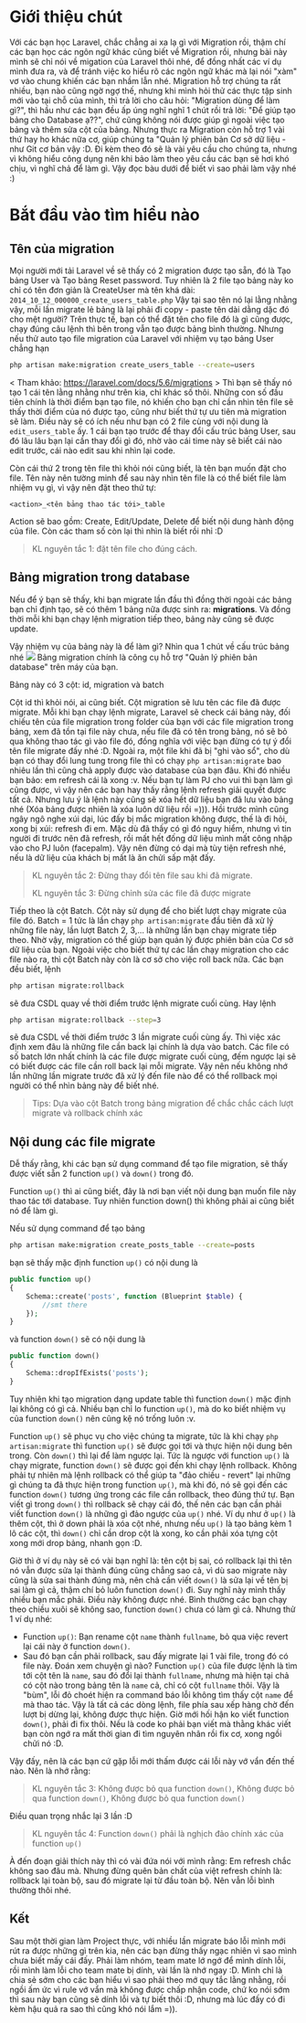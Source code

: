 # Giới thiệu chút
Với các bạn học Laravel, chắc chẳng ai xa lạ gì với Migration rồi, thậm chí các bạn học các ngôn ngữ khác cũng biết về Migration rồi, nhưng bài này mình sẽ chỉ nói về migation của Laravel thôi nhé, để đồng nhất các ví dụ mình đưa ra, và để tránh việc ko hiểu rõ các ngôn ngữ khác mà lại nói "xàm" vơ vào chung khiến các bạn nhầm lẫn nhé. Migration hỗ trợ chúng ta rất nhiều, bạn nào cũng ngờ ngợ thế, nhưng khi mình hỏi thử các thực tập sinh mới vào tại chỗ của mình, thì trả lời cho câu hỏi: "Migration dùng để làm gì?", thì hầu như các bạn đều ấp úng nghĩ nghĩ 1 chút rồi trả lời: "Để giúp tạo bảng cho Database ạ??", chứ cũng không nói được giúp gì ngoài việc tạo bảng và thêm sửa cột của bảng. Nhưng thực ra Migration còn hỗ trợ 1 vài thứ hay ho khác nữa cơ, giúp chúng ta "Quản lý phiên bản Cơ sở dữ liệu - như Git cơ bản vậy :D. Đi kèm theo đó sẽ là vài yêu cầu cho chúng ta, nhưng vì không hiểu công dụng nên khi bảo làm theo yêu cầu các bạn sẽ hơi khó chịu, vì nghĩ chả để làm gì. Vậy đọc bàu dưới để biết vì sao phải làm vậy nhé :) 
# Bắt đầu vào tìm hiểu nào
## Tên của migration
Mọi người mới tải Laravel về sẽ thấy có 2 migration được tạo sẵn, đó là Tạo bảng User và Tạo bảng Reset password. Tuy nhiên là 2 file tạo bảng này ko chỉ có tên đơn giản là CreateUser mà tên khá dài: `2014_10_12_000000_create_users_table.php` Vậy tại sao tên nó lại lằng nhằng vậy, mỗi lần migrate lẻ bảng là lại phải đi copy - paste tên dài dằng dặc đó cho mệt người? Trên thực tế, bạn có thể đặt tên cho file đó là gì cũng được, chạy đúng câu lệnh thì bên trong vẫn tạo được bảng bình thường. Nhưng nếu thử auto tạo file migration của Laravel với nhiệm vụ tạo bảng User chẳng hạn
```bash
php artisan make:migration create_users_table --create=users
```
< Tham khảo: https://laravel.com/docs/5.6/migrations >
Thì bạn sẽ thấy nó tạo 1 cái tên lằng nhằng như trên kia, chỉ khác số thôi. Những con số đầu tiên chính là thời điểm bạn tạo file, nó khiến cho bạn chỉ cần nhìn tên file sẽ thấy thời điểm của nó được tạo, cũng như biết thứ tự ưu tiên mà migration sẽ làm. Điều này sẽ có ích nếu như bạn có 2 file cùng với nội dung là `edit_users_table` ấy. 1 cái bạn tạo trước để thay đổi cấu trúc bảng User, sau đó lâu lâu bạn lại cần thay đổi gì đó, nhờ vào cái time này sẽ biết cái nào edit trước, cái nào edit sau khi nhìn lại code.

Còn cái thứ 2 trong tên file thì khỏi nói cũng biết, là tên bạn muốn đặt cho file. Tên này nên tường minh để sau này nhìn tên file là có thể biết file làm nhiệm vụ gì, vì vậy nên đặt theo thứ tự: 
```
<action>_<tên bảng thao tác tới>_table
```
Action sẽ bao gồm: Create, Edit/Update, Delete để biết nội dung hành động của file.
Còn các tham số còn lại thì nhìn là biết rồi nhỉ :D
> KL nguyên tắc 1: đặt tên file cho đúng cách.
## Bảng migration trong database
Nếu để ý bạn sẽ thấy, khi bạn migrate lần đầu thì đồng thời ngoài các bảng bạn chỉ định tạo, sẽ có thêm 1 bảng nữa được sinh ra: **migrations**. Và đồng thời mỗi khi bạn chạy lệnh migration tiếp theo, bảng này cũng sẽ được update.

Vậy nhiệm vụ của bảng này là để làm gì? Nhìn qua 1 chút về cấu trúc bảng nhé
![](https://images.viblo.asia/f9c05e10-75f4-4c40-a6ae-da696f9046d4.jpg)
Bảng migration chính là công cụ hỗ trợ "Quản lý phiên bản database" trên máy của bạn.

Bảng này có 3 cột: id, migration và batch

Cột id thì khỏi nói, ai cũng biết. Cột migration sẽ lưu tên các file đã được migrate. Mỗi khi bạn chạy lệnh migrate, Laravel sẽ check cái bảng này, đối chiếu tên của file migration trong folder của bạn với các file migration trong bảng, xem đã tồn tại file này chưa, nếu file đã có tên trong bảng, nó sẽ bỏ qua không thao tác gì vào file đó, đồng nghĩa với việc bạn đừng có tự ý đổi tên file migrate đấy nhé :D. Ngoài ra, một file khi đã bị "ghi vào sổ", cho dù bạn có thay đổi lung tung trong file thì có chạy `php artisan:migrate` bao nhiêu lần thì cũng chả apply được vào database của bạn đâu. Khi đó nhiều bạn bảo: em refresh cái là xong :v. Nếu bạn tự làm PJ cho vui thì bạn làm gì cũng được, vì vậy nên các bạn hay thấy rằng lệnh refresh giải quyết được tất cả. Nhưng lưu ý là lệnh này cũng sẽ xóa hết dữ liệu bạn đã lưu vào bảng nhé (Xóa bảng được nhiên là xóa luôn dữ liệu rồi =))). Hồi trước mình cũng ngây ngô nghe xúi dại, lúc đấy bị mắc migration không được, thế là đi hỏi, xong bị xúi: refresh đi em. Mặc dù đã thấy có gì đó nguy hiểm, nhưng vì tin người đi trước nên đã refresh, rồi mất hết đống dữ liệu mình mất công nhập vào cho PJ luôn (facepalm). Vậy nên đừng có dại mà tùy tiện refresh nhé, nếu là dữ liệu của khách bị mất là ăn chửi sấp mặt đấy.

> KL nguyên tắc 2: Đừng thay đổi tên file sau khi đã migrate.
> 
> KL nguyên tắc 3: Đừng chỉnh sửa các file đã được migrate

Tiếp theo là cột Batch. Cột này sử dụng để cho biết lượt chạy migrate của file đó. Batch = 1 tức là lần chạy `php artisan:migrate` đầu tiên đã xử lý những file này, lần lượt Batch 2, 3,... là những lần bạn chạy migrate tiếp theo. Nhờ vậy, migration có thể giúp bạn quản lý được phiên bản của Cơ sở dữ liệu của bạn. Ngoài việc cho biết thứ tự các lần chạy migration cho các file nào ra, thì cột Batch này còn là cơ sở cho việc roll back nữa. Các bạn đều biết, lệnh 
```bash
php artisan migrate:rollback
```
sẽ đưa CSDL quay về thời điểm trước lệnh migrate cuối cùng. Hay lệnh
```bash
php artisan migrate:rollback --step=3
```
sẽ đưa CSDL về thời điểm trước 3 lần migrate cuối cùng ấy. Thì việc xác định xem đâu là những file cần back lại chính là dựa vào batch. Các file có số batch lớn nhất chính là các file được migrate cuối cùng, đếm ngược lại sẽ có biết được các file cần roll back lại mỗi migrate. Vậy nên nếu không nhớ lần những lần migrate trước đã xử lý đến file nào để có thể rollback mọi người có thể nhìn bảng này để biết nhé.
> Tips: Dựa vào cột Batch trong bảng migration để chắc chắc cách lượt migrate và rollback chính xác

## Nội dung các file migrate
Dễ thấy rằng, khi các bạn sử dụng command để tạo file migration, sẽ thấy được viết sẵn 2 function `up()` và `down()` trong đó.

Function `up()` thì ai cũng biết, đây là nơi bạn viết nội dung bạn muốn file này thao tác tới database. Tuy nhiên function down() thì không phải ai cũng biết nó để làm gì.

Nếu sử dụng command để tạo bảng
```bash
php artisan make:migration create_posts_table --create=posts
```
bạn sẽ thấy mặc định function `up()` có nội dung là
```php
public function up()
{
    Schema::create('posts', function (Blueprint $table) {
        //smt there
    });
}
```
và function `down()` sẽ có nội dung là
```php
public function down()
{
    Schema::dropIfExists('posts');
}
```
Tuy nhiên khi tạo migration dạng update table thì function `down()` mặc định lại không có gì cả. Nhiều bạn chỉ lo function `up()`, mà do ko biết nhiệm vụ của function `down()` nên cũng kệ nó trống luôn :v. 

Function `up()` sẽ phục vụ cho việc chúng ta migrate, tức là khi chạy `php artisan:migrate` thì function `up()` sẽ được gọi tới và thực hiện nội dung bên trong. Còn `down()` thì lại để làm ngược lại. Tức là ngược với function `up()` là chạy migrate, function `down()` sẽ được gọi đến khi chạy lệnh rollback. Không phải tự nhiên mà lệnh rollback có thể giúp ta "đảo chiều - revert" lại những gì chúng ta đã thực hiện trong function `up()`, mà khi đó, nó sẽ gọi đến các function `down()` tương ứng trong các file cần rollback, theo đúng thứ tự. Bạn viết gì trong `down()` thì rollback sẽ chạy cái đó, thế nên các bạn cần phải viết function `down()` là những gì đảo ngược của `up()` nhé. Ví dụ như ở `up()` là thêm cột, thì ở down phải là xóa cột nhé, nhưng nếu `up()` là tạo bảng kèm 1 lô các cột, thì `down()` chỉ cần drop cột là xong, ko cần phải xóa tựng cột xong mới drop bảng, nhanh gọn :D. 

Giờ thì ở ví dụ này sẽ có vài bạn nghĩ là: tên cột bị sai, có rollback lại thì tên nó vẫn được sửa lại thành đúng cũng chẳng sao cả, vì dù sao migrate này cũng là sửa sai thành đúng mà, nên chả cần viết `down()` là sửa lại về tên bị sai làm gì cả, thậm chí bỏ luôn function `down()` đi. Suy nghĩ này mình thấy nhiều bạn mắc phải. Điều này không được nhé. Bình thường các bạn chạy theo chiều xuôi sẽ không sao, function `down()` chưa có làm gì cả. Nhưng thử 1 ví dụ nhé: 
* Function `up()`: Bạn rename cột `name` thành `fullname`, bỏ qua việc revert lại cái này ở function `down()`.
 * Sau đó bạn cần phải rollback, sau đấy migrate lại 1 vài file, trong đó có file này. Đoán xem chuyện gì nào? Function `up()` của file được lệnh là tìm tới cột tên là `name`, sau đó đổi lại thành `fullname`, nhưng mà hiện tại chả có cột nào trong bảng tên là `name` cả, chỉ có cột `fullname` thôi. Vậy là "bùm", lỗi đỏ choét hiện ra command báo lỗi không tìm thấy cột `name` để mà thao tác. Vậy là tất cả các dòng lệnh, file phía sau xếp hàng chờ đến lượt bị dừng lại, không được thực hiện. Giờ mới hối hận ko viết function `down()`, phải đi fix thôi. Nếu là code ko phải bạn viết mà thằng khác viết bạn còn ngớ ra mất thời gian đi tìm nguyên nhân rồi fix cơ, xong ngồi chửi nó :D. 

Vậy đấy, nên là các bạn cứ gặp lỗi mới thấm được cái lỗi này vớ vẩn đến thế nào. Nên là nhớ rằng:
> KL nguyên tắc 3: Không được bỏ qua function `down()`, Không được bỏ qua function `down()`, Không được bỏ qua function `down()`

Điều quan trọng nhắc lại 3 lần :D
> KL nguyên tắc 4: Function `down()` phải là nghịch đảo chính xác của function `up()`

À đến đoạn giải thích này thì có vài đứa nói với mình rằng: Em refresh chắc không sao đâu mà. Nhưng đừng quên bản chất của việt refresh chính là: rollback lại toàn bộ, sau đó migrate lại từ đầu toàn bộ. Nên vẫn lỗi bình thường thôi nhé. 
## Kết
Sau một thời gian làm Project thực, với nhiều lần migrate báo lỗi mình mới rút ra được những gì trên kia, nên các bạn đừng thấy ngạc nhiên vì sao mình chưa biết mấy cái đấy. Phải làm nhóm, team mate lớ ngớ để mình dính lỗi, rồi mình làm lỗi cho team mate bị dính, vài lần là nhớ ngay :D. Mình chỉ là chia sẻ sớm cho các bạn hiểu vì sao phải theo mớ quy tắc lằng nhằng, rồi ngồi ấm ức vì rule vớ vẩn mà không được chấp nhận code, chứ ko nói sớm thì sau này bạn cũng sẽ dính lỗi và tự biết thôi :D, nhưng mà lúc đấy có đi kèm hậu quả ra sao thì cũng khó nói lắm =)).